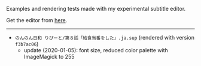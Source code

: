 Examples and rendering tests made with my experimental subtitle editor.

Get the editor from [here](https://github.com/magiruuvelvet/jimaku-editor).


---


 - `のんのん日和 りぴーと/第８話「給食当番をした」.ja.sup` (rendered with version `f3b7ac06`)
   - update (2020-01-05): font size, reduced color palette with ImageMagick to 255
